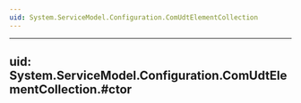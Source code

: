 ```yaml
---
uid: System.ServiceModel.Configuration.ComUdtElementCollection
---
```


---
uid: System.ServiceModel.Configuration.ComUdtElementCollection.#ctor
---
